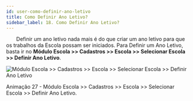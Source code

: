 ```yaml
---
id: user-como-definir-ano-letivo
title: Como Definir Ano Letivo?
sidebar_label: 18. Como Definir Ano Letivo?
---
```


<div class="textoJustificado">

&nbsp;&nbsp;&nbsp;&nbsp;&nbsp;&nbsp;&nbsp;Definir um ano letivo nada mais é do que criar um ano letivo para que os trabalhos da Escola possam ser iniciados.
Para Definir um Ano Letivo, basta ir no **Módulo Escola >> Cadastros >> Escola >> Selecionar Escola >> Definir Ano Letivo**.

</div>

![Módulo Escola >> Cadastros >> Escola >> Selecionar Escola >> Definir Ano Letivo](../img/user-docs/definir_ano_letivo.gif)

<p class="centerText">Animação 27 - Módulo Escola >> Cadastros >> Escola >> Selecionar Escola >> Definir Ano Letivo.</p>